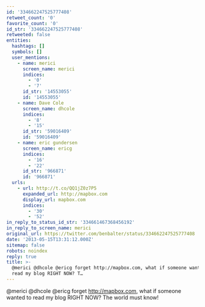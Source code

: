 ```yaml
---
id: '334662247525777408'
retweet_count: '0'
favorite_count: '0'
id_str: '334662247525777408'
retweeted: false
entities:
  hashtags: []
  symbols: []
  user_mentions:
    - name: merici
      screen_name: merici
      indices:
        - '0'
        - '7'
      id_str: '14553055'
      id: '14553055'
    - name: Dave Cole
      screen_name: dhcole
      indices:
        - '8'
        - '15'
      id_str: '59016409'
      id: '59016409'
    - name: eric gundersen
      screen_name: ericg
      indices:
        - '16'
        - '22'
      id_str: '966871'
      id: '966871'
  urls:
    - url: http://t.co/QQ1jZ0z7P5
      expanded_url: http://mapbox.com
      display_url: mapbox.com
      indices:
        - '30'
        - '52'
in_reply_to_status_id_str: '334661467368456192'
in_reply_to_screen_name: merici
original_url: https://twitter.com/benbalter/status/334662247525777408
date: '2013-05-15T13:31:12.000Z'
sitemap: false
robots: noindex
reply: true
title: >-
  @merici @dhcole @ericg forget http://mapbox.com, what if someone wanted to
  read my blog RIGHT NOW? T…
---
```


@merici @dhcole @ericg forget http://mapbox.com, what if someone wanted to read my blog RIGHT NOW? The world must know!